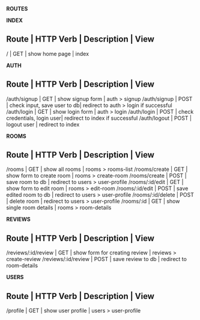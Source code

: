 **ROUTES**


**INDEX**

Route                    |   HTTP Verb   |   Description                 |   View
-
/                        |   GET         |   show home page              |   index



**AUTH**

Route                    |   HTTP Verb   |   Description                 |   View
-
/auth/signup             |   GET         |   show signup form            |   auth > signup
/auth/signup             |   POST        |   check input, save user to db|   redirect to auth > login if successful
/auth/login              |   GET         |   show login form             |   auth > login
/auth/login              |   POST        |  check credentials, login user|   redirect to index if successful
/auth/logout             |   POST        |   logout user                 |   redirect to index



**ROOMS**

Route                    |   HTTP Verb   |   Description                 |   View
-
/rooms                   |   GET         |   show all rooms              |   rooms > rooms-list
/rooms/create            |   GET         |   show form to create room    |   rooms > create-room
/rooms/create            |   POST        |   save room to db             |   redirect to users > user-profile
/rooms/:id/edit          |   GET         |   show form to edit room      |   rooms > edit-room
/rooms/:id/edit          |   POST        |   save edited room to db      |   redirect to users > user-profile
/rooms/:id/delete        |   POST        |   delete room                 |   redirect to users > user-profile
/rooms/:id               |   GET         |   show single room details    |   rooms > room-details



**REVIEWS**

Route                    |   HTTP Verb   |   Description                 |   View
-
/reviews/:id/review      |   GET         | show form for creating review |   reviews > create-review
/reviews/:id/review      |   POST        |   save review to db           |   redirect to room-details



**USERS**

Route                    |   HTTP Verb   |   Description                 |   View
-
/profile                 |   GET         | show user profile             |   users > user-profile